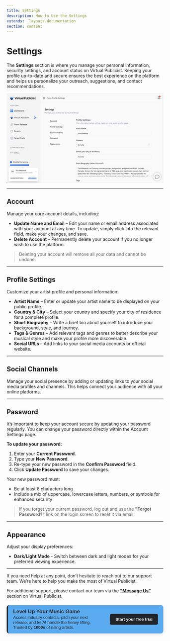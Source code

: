 ```yaml
---
title: Settings
description: How to Use the Settings 
extends: _layouts.documentation
section: content
---
```

# Settings

The **Settings** section is where you manage your personal information, security settings, and account status on Virtual Publicist. Keeping your profile up-to-date and secure ensures the best experience on the platform and helps us personalize your outreach, suggestions, and contact recommendations.

![Alt text](/assets/images/settings.png)


---

## Account

Manage your core account details, including:


- **Update Name and Email** – Edit your name or email address associated with your account at any time.
To update, simply click into the relevant field, make your changes, and save.
- **Delete Account** – Permanently delete your account if you no longer wish to use the platform.


> Deleting your account will remove all your data and cannot be undone.

---

## Profile Settings

Customize your artist profile and personal information:



- **Artist Name** – Enter or update your artist name to be displayed on your public profile.
- **Country & City** – Select your country and specify your city of residence for a complete profile.
- **Short Biography** – Write a brief bio about yourself to introduce your background, style, and journey.
- **Tags & Genres** – Add relevant tags and genres to better describe your musical style and make your profile more discoverable.
- **Social URLs** – Add links to your social media accounts or official website.

---

## Social Channels

Manage your social presence by adding or updating links to your social media profiles and channels.
This helps connect your audience with all your online platforms.

---

## Password

It’s important to keep your account secure by updating your password regularly. You can change your password directly within the Account Settings page.

**To update your password:**

1. Enter your **Current Password**.
2. Type your **New Password**.
3. Re-type your new password in the **Confirm Password** field.
4. Click **Update Password** to save your changes.

Your new password must:
- Be at least 8 characters long
- Include a mix of uppercase, lowercase letters, numbers, or symbols for enhanced security

> If you forget your current password, log out and use the **"Forgot Password?"** link on the login screen to reset it via email.

---

## Appearance

Adjust your display preferences:

- **Dark/Light Mode** - Switch between dark and light modes for your preferred viewing experience.

---

If you need help at any point, don’t hesitate to reach out to our support team. We’re here to help you make the most of Virtual Publicist.

For additional support, please contact our team via the **["Message Us"](https://virtualpublicist.com/contact-us/#)** section on Virtual Publicist.

<div style="background-color: rgb(91, 171, 240); color: rgb(33, 37, 41); border-left: 4px solid rgb(33, 37, 41); border-radius: 8px; padding: 0.8em 1.2em; font-family: Arial, sans-serif; max-width: 1000px; margin: 1.5em auto; box-shadow: 0 3px 10px rgba(0,0,0,0.1); display: flex; align-items: center; justify-content: space-between; gap: 1.5em;">
  <div style="flex: 1;">
    <strong style="font-size: 1.2em;"> Level Up Your Music Game</strong><br>
    <span style="font-size: 0.95em;">
      Access industry contacts, pitch your next release, and let AI handle the heavy lifting.  
      Trusted by <strong> 1000s </strong> of rising artists.
    </span>
  </div>
  <div>
    <a href="https://app.virtualpublicist.ai/login" target="_blank" 
       style="background-color: rgb(33, 37, 41); color: #ffffff; padding: 10px 18px; border-radius: 5px; text-decoration: none; font-weight: bold; font-size: 0.95em;">
      Start your free trial
    </a>
  </div>
</div>